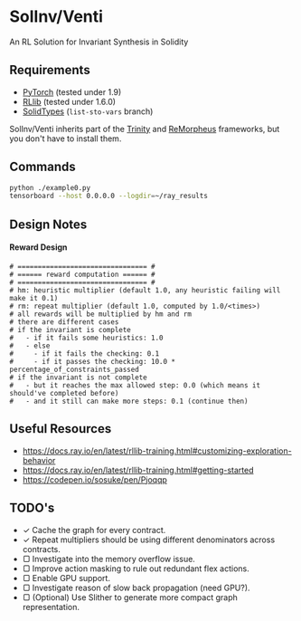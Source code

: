 # SolInv/Venti
An RL Solution for Invariant Synthesis in Solidity

## Requirements

- [PyTorch](https://pytorch.org/) (tested under 1.9)
- [RLlib](https://docs.ray.io/en/latest/rllib.html) (tested under 1.6.0)
- [SolidTypes](https://github.com/Technius/SolidTypes.git) (`list-sto-vars` branch)

SolInv/Venti inherits part of the [Trinity](https://github.com/fredfeng/Trinity) and [ReMorpheus](https://github.com/chyanju/ReMorpheus) frameworks, but you don't have to install them.

## Commands

```bash
python ./example0.py
tensorboard --host 0.0.0.0 --logdir=~/ray_results
```

## Design Notes

#### Reward Design

```
# ================================ #
# ====== reward computation ====== #
# ================================ #
# hm: heuristic multiplier (default 1.0, any heuristic failing will make it 0.1)
# rm: repeat multiplier (default 1.0, computed by 1.0/<times>)
# all rewards will be multiplied by hm and rm
# there are different cases
# if the invariant is complete
#   - if it fails some heuristics: 1.0
#   - else
#     - if it fails the checking: 0.1
#     - if it passes the checking: 10.0 * percentage_of_constraints_passed 
# if the invariant is not complete
#   - but it reaches the max allowed step: 0.0 (which means it should've completed before)
#   - and it still can make more steps: 0.1 (continue then)
```

## Useful Resources

- https://docs.ray.io/en/latest/rllib-training.html#customizing-exploration-behavior
- https://docs.ray.io/en/latest/rllib-training.html#getting-started
- https://codepen.io/sosuke/pen/Pjoqqp

## TODO's

- ✓ Cache the graph for every contract.
- ✓ Repeat multipliers should be using different denominators across contracts.
- ▢ Investigate into the memory overflow issue.
- ▢ Improve action masking to rule out redundant flex actions.
- ▢ Enable GPU support.
- ▢ Investigate reason of slow back propagation (need GPU?).
- ▢ (Optional) Use Slither to generate more compact graph representation.

